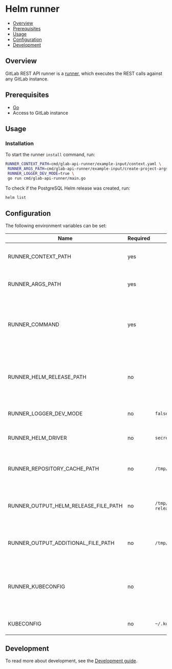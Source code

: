 # Helm runner

- [Overview](#overview)
- [Prerequisites](#prerequisites)
- [Usage](#usage)
- [Configuration](#configuration)
- [Development](#development)

## Overview

GitLab REST API runner is a [runner](https://capact.io/docs/architecture/runner), which executes the REST calls against any GitLab instance.

## Prerequisites

- [Go](https://golang.org)
- Access to GitLab instance

## Usage

### Installation

To start the runner `install` command, run:
```bash
RUNNER_CONTEXT_PATH=cmd/glab-api-runner/example-input/context.yaml \
 RUNNER_ARGS_PATH=cmd/glab-api-runner/example-input/create-project-args.yaml \
 RUNNER_LOGGER_DEV_MODE=true \
 go run cmd/glab-api-runner/main.go
```

To check if the PostgreSQL Helm release was created, run:
```bash
helm list 
```

## Configuration

The following environment variables can be set:

| Name                                 | Required | Default                  | Description                                                                    |
|--------------------------------------|----------|--------------------------|--------------------------------------------------------------------------------|
| RUNNER_CONTEXT_PATH                  | yes      |                          | Path to the YAML file with runner context                                      |
| RUNNER_ARGS_PATH                     | yes      |                          | Path to the YAML file with input arguments                                     |
| RUNNER_COMMAND                       | yes      |                          | Selected Helm Runner's command (currently supported: `install`, `upgrade`)     |
| RUNNER_HELM_RELEASE_PATH             | no       |                          | Path to the YAML file with Helm Release. Applicable only for `upgrade` command |
| RUNNER_LOGGER_DEV_MODE               | no       | `false`                  | Enable additional log messages                                                 |
| RUNNER_HELM_DRIVER                   | no       | `secrets`                | Set Helm backend storage driver                                                |
| RUNNER_REPOSITORY_CACHE_PATH         | no       | `/tmp/helm`              | Set the path to the repository cache directory                                 |
| RUNNER_OUTPUT_HELM_RELEASE_FILE_PATH | no       | `/tmp/helm-release.yaml` | Defines path under which the Helm release artifacts is saved                   |
| RUNNER_OUTPUT_ADDITIONAL_FILE_PATH   | no       | `/tmp/additional.yaml`   | Defines path under which the additional output is saved                        |
| RUNNER_KUBECONFIG                    | no       |                          | Path to kubeconfig file used by Runner, if not set the value of KUBECONFIG will be used |
| KUBECONFIG                           | no       | `~/.kube/config`         | Path to kubeconfig file                                                        |



## Development

To read more about development, see the [Development guide](https://capact.io/community/development/development-guide).

